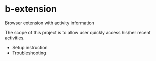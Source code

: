 # b-extension
Browser extension with activity information

The scope of this project is to allow user quickly access his/her recent activities.

* Setup instruction
* Troubleshooting


